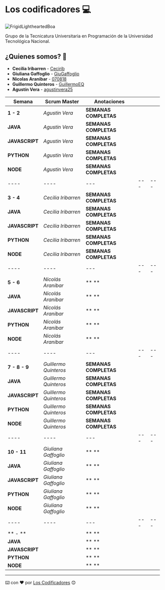 # Los codificadores 💻

![FrigidLightheartedBoa](https://user-images.githubusercontent.com/112900063/233207538-2dab292b-afd2-41c3-b069-85eb0a79279a.gif)

Grupo de la Tecnicatura Universitaria en Programación de la Universidad Tecnológica Nacional.

## ¿Quienes somos? 🙇

* **Cecilia Iribarren** - [Cecirib](https://github.com/Cecirib)
* **Giuliana Gaffoglio** - [GiuGaffoglio](https://github.com/GiuGaffoglio)
* **Nicolas Aranibar** - [070818](https://github.com/070818)
* **Guillermo Quinteros** - [GuillermoEQ](https://github.com/GuillermoEQ)
* **Agustín Vera** - [agustinvera25](https://github.com/agustinvera25)


| **Semana** | **Scrum Master** | **Anotaciones** |  |  | 
| ---- | ---- | --- | --- | --- |
| **1 - 2** | *Agustin Vera* | **SEMANAS COMPLETAS** | | 
|**JAVA** | *Agustin Vera* | **SEMANAS COMPLETAS** | | | 
| **JAVASCRIPT**|*Agustin Vera*  | **SEMANAS COMPLETAS** | | | 
|**PYTHON** | *Agustin Vera* |  **SEMANAS COMPLETAS**| | | 
|**NODE** | *Agustin Vera* |  **SEMANAS COMPLETAS**| | | 
| ---- | ---- | --- | --- | --- |
| **3 - 4** | *Cecilia Iribarren* | **SEMANAS COMPLETAS** | | 
|**JAVA** | *Cecilia Iribarren* | **SEMANAS COMPLETAS** | | | 
| **JAVASCRIPT**|*Cecilia Iribarren*  | **SEMANAS COMPLETAS** | | | 
|**PYTHON** | *Cecilia Iribarren* |  **SEMANAS COMPLETAS**| | | 
|**NODE** | *Cecilia Iribarren* |  **SEMANAS COMPLETAS**| | | 
| ---- | ---- | --- | --- | --- |
| **5 - 6** | *Nicolás Aranibar* | ** ** | | 
|**JAVA** | *Nicolás Aranibar* | ** ** | | | 
| **JAVASCRIPT**| *Nicolás Aranibar* | ** ** | | |
|**PYTHON** | *Nicolás Aranibar* |  ** **| | | 
|**NODE** | *Nicolás Aranibar* |  ** **| | | 
| ---- | ---- | --- | --- | --- |
| **7 - 8 - 9** | *Guillermo Quinteros* | **SEMANAS COMPLETAS** | |
|**JAVA** | *Guillermo Quinteros* | **SEMANAS COMPLETAS** | | | 
| **JAVASCRIPT**|*Guillermo Quinteros*  | **SEMANAS COMPLETAS** | | | 
|**PYTHON** | *Guillermo Quinteros* |  **SEMANAS COMPLETAS**| | | 
|**NODE** | *Guillermo Quinteros* |  **SEMANAS COMPLETAS**| | | 
| ---- | ---- | --- | --- | --- |
| **10 - 11** | *Giuliana Gaffoglio* |** **  | | 
|**JAVA** | *Giuliana Gaffoglio* | ** ** | | | 
| **JAVASCRIPT**|*Giuliana Gaffoglio*  | ** ** | | | 
|**PYTHON** | *Giuliana Gaffoglio* |  ** **| | | 
|**NODE** | *Giuliana Gaffoglio* |  ** **| | | 
| ---- | ---- | --- | --- | --- |
| ** - ** |  | ** ** | | 
|**JAVA** |  | ** ** | | | 
| **JAVASCRIPT**|  | ** ** | | | 
|**PYTHON** |  |  ** **| | | 
|**NODE** |  |  ** **| | | 




---
⌨️ con ❤️ por [Los Codificadores](https://github.com/orgs/CodeSystem2022/teams/los-codificadores/members) 😊
